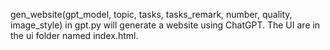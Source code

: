 gen_website(gpt_model, topic, tasks, tasks_remark, number, quality, image_style) in gpt.py will generate a website using ChatGPT. 
The UI are in the ui folder named index.html.
